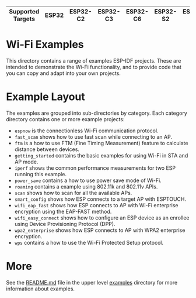 | Supported Targets | ESP32 | ESP32-C2 | ESP32-C3 | ESP32-C6 | ESP32-S2 | ESP32-S3 |
| ----------------- | ----- | -------- | -------- | -------- | -------- | -------- |

# Wi-Fi Examples

This directory contains a range of examples ESP-IDF projects. These are intended to demonstrate the Wi-Fi functionality, and to provide code that you can copy and adapt into your own projects.

# Example Layout

The examples are grouped into sub-directories by category. Each category directory contains one or more example projects:

* `espnow` is the connectionless Wi-Fi communication protocol.
* `fast_scan` shows how to use fast scan while connecting to an AP.
* `ftm` is a how to use FTM (Fine Timing Measurement) feature to calculate distance between devices.
* `getting_started` contains the basic examples for using Wi-Fi in STA and AP mode.
* `iperf` shows the common performance measurements for two ESP running this example.
* `power_save` contains a how to use power save mode of Wi-Fi.
* `roaming` contains a example using 802.11k and 802.11v APIs.
* `scan` shows how to scan for all the available APs.
* `smart_config` shows how ESP connects to a target AP with ESPTOUCH.
* `wifi_eap_fast` shows how ESP connects to AP with Wi-Fi enterprise encryption using the EAP-FAST method.
* `wifi_easy_connect` shows how to configure an ESP device as an enrollee using Device Provisioning Protocol (DPP).
* `wpa2_enterprise` shows how ESP connects to AP with WPA2 enterprise encryption.
* `wps` contains a how to use the Wi-Fi Protected Setup protocol.

# More

See the [README.md](../README.md) file in the upper level [examples](../) directory for more information about examples.
